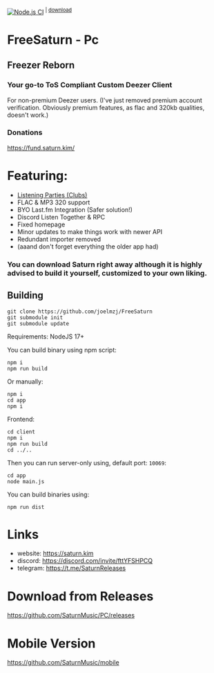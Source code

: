 [![Node.js CI](https://github.com/SaturnMusic/PC/actions/workflows/main.yml/badge.svg)](https://github.com/SaturnMusic/PC/actions/workflows/main.yml)
<sup> | [download](https://nightly.link/SaturnMusic/PC/workflows/main/main?preview) </sup>

# FreeSaturn - Pc
## Freezer Reborn
### Your go-to **ToS Compliant** Custom Deezer Client

 For non-premium Deezer users.
(I've just removed premium account verification. Obviously premium features, as flac and 320kb qualities, doesn't work.)

### Donations
https://fund.saturn.kim/

# Featuring:
- [Listening Parties (Clubs)](https://clubs.saturn.kim)
- FLAC & MP3 320 support
- BYO Last.fm Integration (Safer solution!)
- Discord Listen Together & RPC
- Fixed homepage
- Minor updates to make things work with newer API
- Redundant importer removed
- (aaand don't forget everything the older app had)

### You can download Saturn right away although it is highly advised to build it yourself, customized to your own liking.

## Building

```
git clone https://github.com/joelmzj/FreeSaturn
git submodule init 
git submodule update
```

Requirements: NodeJS 17+  

You can build binary using npm script:
```
npm i 
npm run build
```

Or manually:

```
npm i
cd app
npm i 
```

Frontend:

```
cd client
npm i 
npm run build
cd ../..
```

Then you can run server-only using, default port: `10069`: 

```
cd app
node main.js
```

You can build binaries using:

```
npm run dist
```

# Links
- website: https://saturn.kim
- discord: https://discord.com/invite/fttYFSHPCQ
- telegram: https://t.me/SaturnReleases

# Download from Releases
https://github.com/SaturnMusic/PC/releases

# Mobile Version
https://github.com/SaturnMusic/mobile
